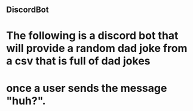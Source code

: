 ## DiscordBot

# The following is a discord bot that will provide a random dad joke from a csv that is full of dad jokes
# once a user sends the message "huh?".
